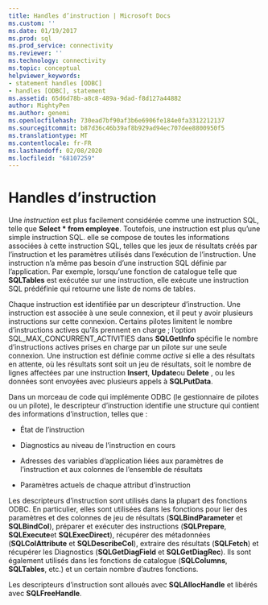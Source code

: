 ```yaml
---
title: Handles d’instruction | Microsoft Docs
ms.custom: ''
ms.date: 01/19/2017
ms.prod: sql
ms.prod_service: connectivity
ms.reviewer: ''
ms.technology: connectivity
ms.topic: conceptual
helpviewer_keywords:
- statement handles [ODBC]
- handles [ODBC], statement
ms.assetid: 65d6d78b-a8c8-489a-9dad-f8d127a44882
author: MightyPen
ms.author: genemi
ms.openlocfilehash: 730ead7bf90af3b6e6906fe184e0fa3312212137
ms.sourcegitcommit: b87d36c46b39af8b929ad94ec707dee8800950f5
ms.translationtype: MT
ms.contentlocale: fr-FR
ms.lasthandoff: 02/08/2020
ms.locfileid: "68107259"
---
```

# <a name="statement-handles"></a>Handles d’instruction
Une *instruction* est plus facilement considérée comme une instruction SQL, telle que **Select \* from employee**. Toutefois, une instruction est plus qu’une simple instruction SQL. elle se compose de toutes les informations associées à cette instruction SQL, telles que les jeux de résultats créés par l’instruction et les paramètres utilisés dans l’exécution de l’instruction. Une instruction n’a même pas besoin d’une instruction SQL définie par l’application. Par exemple, lorsqu’une fonction de catalogue telle que **SQLTables** est exécutée sur une instruction, elle exécute une instruction SQL prédéfinie qui retourne une liste de noms de tables.  
  
 Chaque instruction est identifiée par un descripteur d’instruction. Une instruction est associée à une seule connexion, et il peut y avoir plusieurs instructions sur cette connexion. Certains pilotes limitent le nombre d’instructions actives qu’ils prennent en charge ; l’option SQL_MAX_CONCURRENT_ACTIVITIES dans **SQLGetInfo** spécifie le nombre d’instructions actives prises en charge par un pilote sur une seule connexion. Une instruction est définie comme *active* si elle a des résultats en attente, où les résultats sont soit un jeu de résultats, soit le nombre de lignes affectées par une instruction **Insert**, **Update**ou **Delete** , ou les données sont envoyées avec plusieurs appels à **SQLPutData**.  
  
 Dans un morceau de code qui implémente ODBC (le gestionnaire de pilotes ou un pilote), le descripteur d’instruction identifie une structure qui contient des informations d’instruction, telles que :  
  
-   État de l’instruction  
  
-   Diagnostics au niveau de l’instruction en cours  
  
-   Adresses des variables d’application liées aux paramètres de l’instruction et aux colonnes de l’ensemble de résultats  
  
-   Paramètres actuels de chaque attribut d’instruction  
  
 Les descripteurs d’instruction sont utilisés dans la plupart des fonctions ODBC. En particulier, elles sont utilisées dans les fonctions pour lier des paramètres et des colonnes de jeu de résultats (**SQLBindParameter** et **SQLBindCol**), préparer et exécuter des instructions (**SQLPrepare**, **SQLExecute**et **SQLExecDirect**), récupérer des métadonnées (**SQLColAttribute** et **SQLDescribeCol**), extraire des résultats (**SQLFetch**) et récupérer les Diagnostics (**SQLGetDiagField** et **SQLGetDiagRec**). Ils sont également utilisés dans les fonctions de catalogue (**SQLColumns**, **SQLTables**, etc.) et un certain nombre d’autres fonctions.  
  
 Les descripteurs d’instruction sont alloués avec **SQLAllocHandle** et libérés avec **SQLFreeHandle**.
